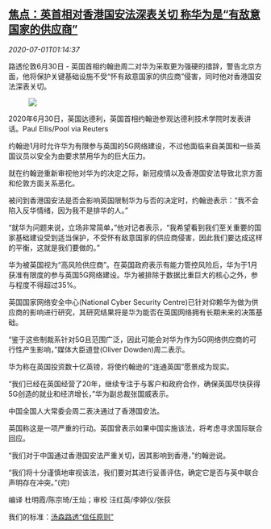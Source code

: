 <!--1593566594000-->
[焦点：英首相对香港国安法深表关切 称华为是“有敌意国家的供应商”](https://cn.reuters.com/article/boris-johnson-hk-security-law-0630-tues-idCNKBS242403)
------

<div><i>2020-07-01T01:14:37</i></div><div class="StandardArticleBody_body"><p>路透伦敦6月30日 - 英国首相约翰逊周二对华为采取更为强硬的措辞，警告北京方面，他将保护关键基础设施不受“怀有敌意国家的供应商”侵害，同时他对香港国安法深表关切。 </p><div class="PrimaryAsset_container"><div class="Image_container" tabindex="-1"><figure class="Image_zoom" style="padding-bottom:"><div class="LazyImage_container LazyImage_dark" style="background-image:none"><img src="//s4.reutersmedia.net/resources/r/?m=02&amp;d=20200701&amp;t=2&amp;i=1524210180&amp;r=LYNXMPEG602ES&amp;w=600" aria-label="2020年6月30日，英国达德利，英国首相约翰逊参观达德利技术学院时发表讲话。Paul Ellis/Pool via Reuters "/><div class="LazyImage_image LazyImage_fallback" style="background-image:url(//s4.reutersmedia.net/resources/r/?m=02&amp;d=20200701&amp;t=2&amp;i=1524210180&amp;r=LYNXMPEG602ES&amp;w=600);background-position:center center;background-color:inherit"></div></div><div class="Image_expand-button" aria-label="Expand Image Slideshow" role="button" tabindex="0"></div></figure><figcaption><div class="Image_caption"><span>2020年6月30日，英国达德利，英国首相约翰逊参观达德利技术学院时发表讲话。Paul Ellis/Pool via Reuters </span></div></figcaption></div></div><p>约翰逊1月时允许华为有限参与英国的5G网络建设，不过他面临来自美国和一些英国议员以安全为由要求禁用华为的巨大压力。 </p><p>就在约翰逊重新审视他对华为的决定之际，新冠疫情以及香港国安法导致北京方面和伦敦方面关系恶化。 </p><p>被问到香港国安法是否会影响英国限制华为与否的决定时，约翰逊表示：“我不会陷入反华情绪，因为我不是排华的人。” </p><p>“就华为问题来说，立场非常简单，”他对记者表示，“我希望看到我们至关重要的国家基础建设受到适当保护，不受怀有敌意国家的供应商侵害，因此我们要达成这样的平衡，这就是我们要做的。” </p><p>华为被英国视为“高风险供应商”。在英国政府表示有能力管控风险后，华为于1月获准有限度的参与英国5G网络建设。华为被排除于数据比重巨大的核心之外，参与程度不得超过35%。 </p><p>英国国家网络安全中心(National Cyber Security Centre)已针对仰赖华为做为供应商的影响进行研究，其研究结果将是华为能否在英国网络拥有长期未来的决策基础。 </p><p>“鉴于这些制裁系针对5G且范围广泛，因此可能会对华为作为5G网络供应商的可行性产生影响，”媒体大臣道登(Oliver Dowden)周二表示。  </p><p>华为称在英国投资数十亿英镑，将使约翰逊的“连通英国”愿景成为现实。 </p><p>“我们已经在英国经营了20年，继续专注于与客户和政府合作，确保英国尽快获得5G创造的就业和经济增长，”华为副总裁张国威表示。 </p><p>中国全国人大常委会周二表决通过了香港国安法。 </p><p>英国称这是一项严重的行动。英国曾表示如果中国实施该法，将考虑寻求国际联合回应。 </p><p>“我们对于中国通过香港国安法严重关切，因其影响到香港，”约翰逊说。 </p><p>“我们将十分谨慎地审视该法，我们要对其进行妥善评估，确定它是否与英中联合声明存在冲突。”(完) </p><div class="Attribution_container"><div class="Attribution_attribution"><p class="Attribution_content">编译 杜明霞/陈宗琦/王灿；审校 汪红英/李婷仪/张荻 </p></div></div><div class="StandardArticleBody_trustBadgeContainer"><span class="StandardArticleBody_trustBadgeTitle">我们的标准：</span><span class="trustBadgeUrl"><a href="https://www.thomsonreuters.cn/content/dam/openweb/documents/pdf/china/brochures/about-us-1.pdf">汤森路透“信任原则”</a></span></div></div>
